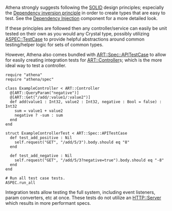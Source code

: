 Athena strongly suggests following the [SOLID](https://en.wikipedia.org/wiki/SOLID) design principles;
especially the [Dependency inversion principle](https://en.wikipedia.org/wiki/Dependency_inversion_principle) in order to create types that are easy to test.  See the [Dependency Injection](../components/dependency_injection.md) component for a more detailed look.

If these principles are followed then any controller/service can easily be unit tested on their own as you would any Crystal type, possibly utilizing [ASPEC::TestCase](https://athena-framework.github.io/athena/Athena/Spec/TestCase.html) to provide helpful abstractions around common testing/helper logic for sets of common types.

However, Athena also comes bundled with [ART::Spec::APITestCase](https://athena-framework.github.io/athena/Athena/Routing/Spec/APITestCase.html) to allow for easily creating integration tests for [ART::Controller](https://athena-framework.github.io/athena/Athena/Routing/Controller.html)s; which is the more ideal way to test a controller.

```crystal
require "athena"
require "athena/spec"

class ExampleController < ART::Controller
  @[ART::QueryParam("negative")]
  @[ART::Get("/add/:value1/:value2")]
  def add(value1 : Int32, value2 : Int32, negative : Bool = false) : Int32
    sum = value1 + value2
    negative ? -sum : sum
  end
end

struct ExampleControllerTest < ART::Spec::APITestCase
  def test_add_positive : Nil
    self.request("GET", "/add/5/3").body.should eq "8"
  end

  def test_add_negative : Nil
    self.request("GET", "/add/5/3?negative=true").body.should eq "-8"
  end
end

# Run all test case tests.
ASPEC.run_all
```

Integration tests allow testing the full system, including event listeners, param converters, etc at once.
These tests do not utilize an [HTTP::Server](https://crystal-lang.org/api/HTTP/Server.html) which results in more performant specs.
